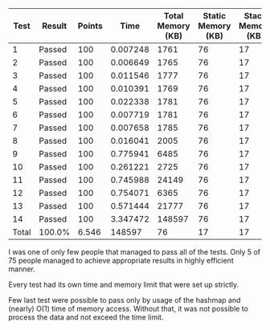 | Test  | Result | Points | Time     | Total Memory (KB) | Static Memory (KB) | Stack Memory (KB) |
| ----- | ------ | ------ | -------- | ----------------- | ------------------ | ----------------- |
| 1     | Passed | 100    | 0.007248 | 1761              | 76                 | 17                |
| 2     | Passed | 100    | 0.006649 | 1765              | 76                 | 17                |
| 3     | Passed | 100    | 0.011546 | 1777              | 76                 | 17                |
| 4     | Passed | 100    | 0.010391 | 1769              | 76                 | 17                |
| 5     | Passed | 100    | 0.022338 | 1781              | 76                 | 17                |
| 6     | Passed | 100    | 0.007719 | 1781              | 76                 | 17                |
| 7     | Passed | 100    | 0.007658 | 1785              | 76                 | 17                |
| 8     | Passed | 100    | 0.016041 | 2005              | 76                 | 17                |
| 9     | Passed | 100    | 0.775941 | 6485              | 76                 | 17                |
| 10    | Passed | 100    | 0.261221 | 2725              | 76                 | 17                |
| 11    | Passed | 100    | 0.745988 | 24149             | 76                 | 17                |
| 12    | Passed | 100    | 0.754071 | 6365              | 76                 | 17                |
| 13    | Passed | 100    | 0.571444 | 21777             | 76                 | 17                |
| 14    | Passed | 100    | 3.347472 | 148597            | 76                 | 17                |
| Total | 100.0% | 6.546  | 148597   | 76                | 17                 | 17                |

I was one of only few people that managed to pass all of the tests. Only 5 of 75 people managed to achieve appropriate results in highly efficient manner.

Every test had its own time and memory limit that were set up strictly.

Few last test were possible to pass only by usage of the hashmap and (nearly) O(1) time of memory access. Without that, it was not possible to process the data and not exceed the time limit.
